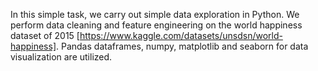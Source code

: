 In this simple task, we carry out simple data exploration in Python. We perform data cleaning and feature engineering on the world happiness dataset of 2015 [https://www.kaggle.com/datasets/unsdsn/world-happiness]. Pandas dataframes, numpy, matplotlib and seaborn for data visualization are utilized.
